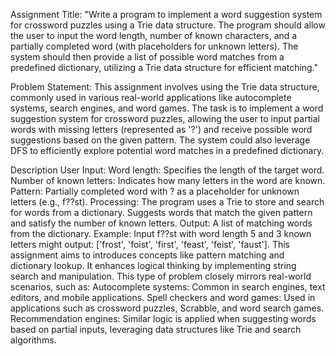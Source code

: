 Assignment Title: "Write a program to implement a word suggestion system for crossword puzzles using a Trie data structure. The program should allow the user to input the word length, number of known characters, and a partially completed word (with placeholders for unknown letters). The system should then provide a list of possible word matches from a predefined dictionary, utilizing a Trie data structure for efficient matching."

Problem Statement: This assignment involves using the Trie data structure, commonly used in various real-world applications like autocomplete systems, search engines, and word games. The task is to implement a word suggestion system for crossword puzzles, allowing the user to input partial words with missing letters (represented as '?') and receive possible word suggestions based on the given pattern. The system could also leverage DFS to efficiently explore potential word matches in a predefined dictionary.

Description
User Input:
Word length: Specifies the length of the target word.
Number of known letters: Indicates how many letters in the word are known.
Pattern: Partially completed word with ? as a placeholder for unknown letters (e.g., f??st).
Processing:
The program uses a Trie to store and search for words from a dictionary.
Suggests words that match the given pattern and satisfy the number of known letters.
Output:
A list of matching words from the dictionary.
Example: Input f??st with word length 5 and 3 known letters might output:
['frost', 'foist', 'first', 'feast', 'feist', 'faust'].
This assignment aims to introduces concepts like pattern matching and dictionary lookup. It enhances logical thinking by implementing string search and manipulation.
This type of problem closely mirrors real-world scenarios, such as:
Autocomplete systems: Common in search engines, text editors, and mobile applications.
Spell checkers and word games: Used in applications such as crossword puzzles, Scrabble, and word search games.
Recommendation engines: Similar logic is applied when suggesting words based on partial inputs, leveraging data structures like Trie and search algorithms.